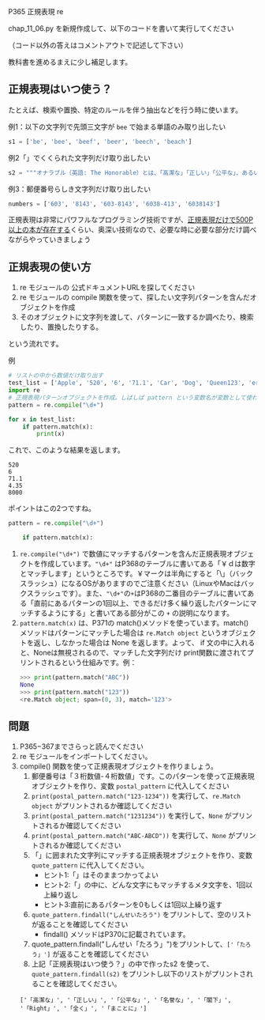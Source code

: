 P365 正規表現 re 

chap_11_06.py を新規作成して、以下のコードを書いて実行してください

（コード以外の答えはコメントアウトで記述して下さい）

教科書を進めるまえに少し補足します。

## 正規表現はいつ使う？

たとえば、検索や置換、特定のルールを伴う抽出などを行う時に使います。

例1：以下の文字列で先頭三文字が `bee` で始まる単語のみ取り出したい
```python
s1 = ['be', 'bee', 'beef', 'beer', 'beech', 'beach']
```
例2「」でくくられた文字列だけ取り出したい
```python
s2 = """オナラブル（英語: The Honorable）とは、「高潔な」「正しい」「公平な」、あるいは「名誉な」という意味。イギリス連邦各国では、首相や閣僚、カナダやオーストラリア・ニュージーランドなどの総督、一部の貴族、大使、大都市の首長に対する敬称或いは儀礼称号。アメリカでは裁判官、判事などにも付けられる。日本語の「閣下」に相当し[1]、名前の前に"The Right Honorable（The Rt. Hon.）"を付けて表記される。 (ここでの「Right」は「全く」「まことに」といった意味である) たとえばイギリスの政治家デーヴィッド・キャメロンの場合だと、"The Right Honorable David Cameron"となる。""" 
```
例3：郵便番号らしき文字列だけ取り出したい
```python
numbers = ['603', '8143', '603-8143', '6038-413', '6038143']
```

正規表現は非常にパワフルなプログラミング技術ですが、[正規表現だけで500P以上の本が存在する](https://www.amazon.co.jp/dp/4873113598)くらい、奥深い技術なので、必要な時に必要な部分だけ調べながらやっていきましょう


## 正規表現の使い方

1. re モジュールの 公式ドキュメントURLを探してください
1. re モジュールの compile 関数を使って、探したい文字列パターンを含んだオブジェクトを作成
1. そのオブジェクトに文字列を渡して、パターンに一致するか調べたり、検索したり、置換したりする。

という流れです。

例

```python
# リストの中から数値だけ取り出す
test_list = ['Apple', '520', '6', '71.1', 'Car', 'Dog', 'Queen123', 'eraser', '4.35', '8000']
import re
# 正規表現パターンオブジェクトを作成。しばしば pattern という変数名が変数として使われます。
pattern = re.compile("\d+")

for x in test_list:
    if pattern.match(x):
        print(x)
```
これで、このような結果を返します。
```
520
6
71.1
4.35
8000
```
ポイントはこの2つですね。
```python
pattern = re.compile("\d+")
```
```python
    if pattern.match(x):
```
1. `re.compile("\d+")` で数値にマッチするパターンを含んだ正規表現オブジェクトを作成しています。`"\d+"` はP368のテーブルに書いてある「￥ｄは数字とマッチします」というところです。￥マークは半角にすると「\」（バックスラッシュ）になるOSがありますのでご注意ください（LinuxやMacはバックスラッシュです）。また、`"\d+"`の`+`はP368の二番目のテーブルに書いてある「直前にあるパターンの1回以上、できるだけ多く繰り返したパターンにマッチするようにする」と書いてある部分がこの `+` の説明になります。
1. `pattern.match(x)` は、P371の match()メソッドを使っています。match() メソッドはパターンにマッチした場合は `re.Match object` というオブジェクトを返し、しなかった場合は None を返します。よって、 if 文の中に入れると、Noneは無視されるので、マッチした文字列だけ print関数に渡されてプリントされるという仕組みです。例：
    ```python
    >>> print(pattern.match("ABC"))
    None
    >>> print(pattern.match("123"))
    <re.Match object; span=(0, 3), match='123'>
    ```

## 問題

1. P365−367までさらっと読んでください
1. re モジュールをインポートしてください。
1. compile() 関数を使って正規表現オブジェクトを作りましょう。
    1. 郵便番号は「３桁数値-４桁数値」です。このパターンを使って正規表現オブジェクトを作り、変数 `postal_pattern` に代入してください
    1. `print(postal_pattern.match("123-1234"))` を実行して、`re.Match object` がプリントされるか確認してください
    1. `print(postal_pattern.match("1231234"))` を実行して、`None` がプリントされるか確認してください
    1. `print(postal_pattern.match("ABC-ABCD"))` を実行して、`None` がプリントされるか確認してください
    1. 「」に囲まれた文字列にマッチする正規表現オブジェクトを作り、変数 `quote_pattern` に代入してください。   
        + ヒント1:「」はそのままつかってよい
        + ヒント2:「」の中に、どんな文字にもマッチするメタ文字を、1回以上繰り返し
        + ヒント3:直前にあるパターンを0もしくは1回以上繰り返す
    1. `quote_pattern.findall("しんせいたろう")` をプリントして、空のリストが返ることを確認してください
        + findall() メソッドはP370に記載されています。
    1. quote_pattern.findall("しんせい「たろう」")をプリントして、`['「たろう」']` が返ることを確認してください
    1. 上記「正規表現はいつ使う？」の中で作ったs2 を使って、`quote_pattern.findall(s2)` をプリントし以下のリストがプリントされることを確認してください。
    ```
    ['「高潔な」', '「正しい」', '「公平な」', '「名誉な」', '「閣下」', '「Right」', '「全く」', '「まことに」']
    ```








